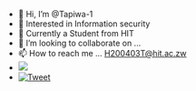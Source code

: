 - 👋 Hi, I’m @Tapiwa-1
- 👀 Interested in Information security
- 🌱 Currently a Student from HIT
- 💞️ I’m looking to collaborate on ...
- 📫 How to reach me ... H200403T@hit.ac.zw
- <img src="https://github-readme-stats.vercel.app/api?username=Tapiwa-1&&show_icons=true&title_color=ffffff&icon_color=bb2acf&text_color=daf7dc&bg_color=151515">
- [![Tweet](https://img.shields.io/twitter/url/http/shields.io.svg?style=social)](https://twitter.com/Tapiwa_Motsi1?text=Get%20over%20170%20free%20design%20blocks%20based%20on%20Bootstrap%204&url=https://froala.com/design-blocks&via=froala&hashtags=bootstrap,design,templates,blocks,developers)

<!---
Tapiwa-1/Tapiwa-1 is a ✨ special ✨ repository because its `README.md` (this file) appears on your GitHub profile.
You can click the Preview link to take a look at your changes.
--->
